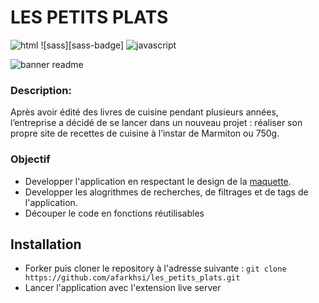 # LES PETITS PLATS

![html][html5-badge]
![sass][sass-badge]
![javascript][javascript-badge]

![banner readme](./src/assets/site.png)

### Description:

Après avoir édité des livres de cuisine pendant plusieurs années, l’entreprise a décidé de se lancer dans un nouveau projet : réaliser son propre site de recettes de cuisine à l’instar de Marmiton ou 750g. 

### Objectif

- Developper l'application en respectant le design de la [maquette](https://www.figma.com/file/LY5VQTAqnrAf0bWObOBrt8/Les-petits-plats---Maquette-2.0?type=design&node-id=0-1&mode=design).
- Developper les alogrithmes de recherches, de filtrages et de tags de l'application.
- Découper le code en fonctions réutilisables

## Installation

- Forker puis cloner le repository à l'adresse suivante :
  `git clone https://github.com/afarkhsi/les_petits_plats.git`
- Lancer l'application avec l'extension live server

<!-- BADGE LINKS -->

[html5-badge]: https://img.shields.io/badge/HTML5-E34F26?style=for-the-badge&logo=html5&logoColor=white
[scss-badge]: https://img.shields.io/badge/SASS-E22FE5?style=for-the-badge&logo=sass&logoColor=white
[javascript-badge]: https://img.shields.io/badge/JavaScript-F7DF1E?style=for-the-badge&logo=javascript&logoColor=black
